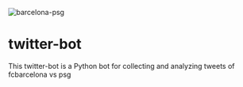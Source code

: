 ![barcelona-psg](https://user-images.githubusercontent.com/59118219/111689329-23cfba00-8841-11eb-9956-f6ecd2483071.png)

# twitter-bot

This twitter-bot is a Python bot for collecting and analyzing tweets of fcbarcelona vs psg


